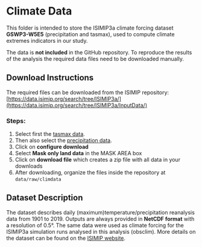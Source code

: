 # Climate Data

This folder is intended to store the ISIMIP3a climate forcing dataset **GSWP3-W5E5** (precipitation and tasmax), used to compute climate extremes indicators in our study. 

The data is **not included** in the GitHub repository. To reproduce the results of the analysis the required data files need to be downloaded manually. 

## Download Instructions

The required files can be downloaded from the ISIMIP repository: [https://data.isimip.org/search/tree/ISIMIP3a/](https://data.isimip.org/search/tree/ISIMIP3a/InputData/)

### Steps:

1. Select first the [tasmax data](https://data.isimip.org/search/tree/ISIMIP3a/InputData/climate/atmosphere/gswp3-w5e5/obsclim/tasmax/).
2. Then also select the [precipitation data](https://data.isimip.org/search/tree/ISIMIP3a/InputData/climate/atmosphere/gswp3-w5e5/obsclim/pr/).
3. Click on **configure download**
4. Select **Mask only land data** in the MASK AREA box
5. Click on **download file** which creates a zip file with all data in your downloads
6. After downloading, organize the files inside the repository at `data/raw/climdata`
   
## Dataset Description

The dataset describes daily (maximum)temperature/precipitation reanalysis data from 1901 to 2019. Outputs are always provided in **NetCDF format** with a resolution of 0.5°. The same data were used as climate forcing for the ISIMIP3a simulation runs analysed in this analysis (obsclim). More details on the dataset can be found on the [ISIMIP website](https://www.isimip.org/gettingstarted/input-data-bias-adjustment/details/110/). 

